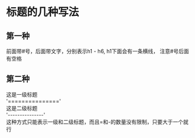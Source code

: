 # 标题的几种写法 #
## 第一种 

前面带#号，后面带文字，分别表示h1 - h6, h1下面会有一条横线， 注意#号后面有空格

## 第二种

这是一级标题  
'==============='  
这是二级标题  
'---------------'  
这种方式只能表示一级和二级标题，而且=和-的数量没有限制，只要大于一个就行